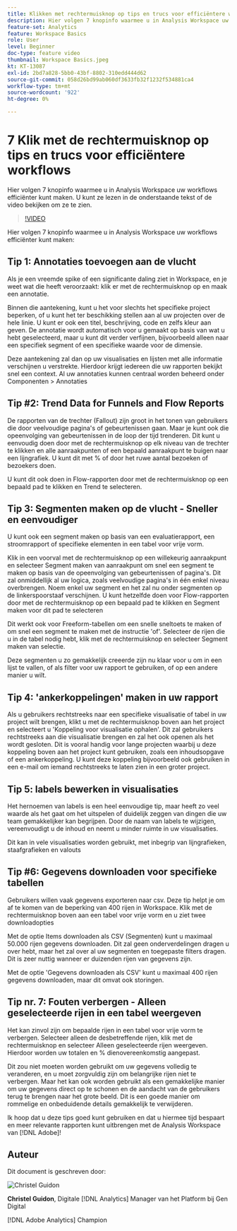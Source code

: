 ```yaml
---
title: Klikken met rechtermuisknop op tips en trucs voor efficiëntere workflows
description: Hier volgen 7 knopinfo waarmee u in Analysis Workspace uw workflows efficiënter kunt maken.
feature-set: Analytics
feature: Workspace Basics
role: User
level: Beginner
doc-type: feature video
thumbnail: Workspace Basics.jpeg
kt: KT-13087
exl-id: 2bd7a828-5bb0-43bf-8802-310edd444d62
source-git-commit: 058d26bd99ab060df3633fb32f1232f534881ca4
workflow-type: tm+mt
source-wordcount: '922'
ht-degree: 0%

---
```


# 7 Klik met de rechtermuisknop op tips en trucs voor efficiëntere workflows

Hier volgen 7 knopinfo waarmee u in Analysis Workspace uw workflows efficiënter kunt maken. U kunt ze lezen in de onderstaande tekst of de video bekijken om ze te zien.

>[!VIDEO](https://video.tv.adobe.com/v/3417736/?quality=12&learn=on)

Hier volgen 7 knopinfo waarmee u in Analysis Workspace uw workflows efficiënter kunt maken:

## Tip 1: Annotaties toevoegen aan de vlucht

Als je een vreemde spike of een significante daling ziet in Workspace, en je weet wat die heeft veroorzaakt: klik er met de rechtermuisknop op en maak een annotatie.

Binnen die aantekening, kunt u het voor slechts het specifieke project beperken, of u kunt het ter beschikking stellen aan al uw projecten over de hele linie. U kunt er ook een titel, beschrijving, code en zelfs kleur aan geven. De annotatie wordt automatisch voor u gemaakt op basis van wat u hebt geselecteerd, maar u kunt dit verder verfijnen, bijvoorbeeld alleen naar een specifiek segment of een specifieke waarde voor de dimensie.

Deze aantekening zal dan op uw visualisaties en lijsten met alle informatie verschijnen u verstrekte. Hierdoor krijgt iedereen die uw rapporten bekijkt snel een context. Al uw annotaties kunnen centraal worden beheerd onder Componenten > Annotaties

## Tip #2: Trend Data for Funnels and Flow Reports

De rapporten van de trechter (Fallout) zijn groot in het tonen van gebruikers die door veelvoudige pagina&#39;s of gebeurtenissen gaan. Maar je kunt ook die opeenvolging van gebeurtenissen in de loop der tijd trenderen. Dit kunt u eenvoudig doen door met de rechtermuisknop op elk niveau van de trechter te klikken en alle aanraakpunten of een bepaald aanraakpunt te buigen naar een lijngrafiek. U kunt dit met % of door het ruwe aantal bezoeken of bezoekers doen.

U kunt dit ook doen in Flow-rapporten door met de rechtermuisknop op een bepaald pad te klikken en Trend te selecteren.

## Tip 3: Segmenten maken op de vlucht - Sneller en eenvoudiger

U kunt ook een segment maken op basis van een evaluatierapport, een stroomrapport of specifieke elementen in een tabel voor vrije vorm.

Klik in een voorval met de rechtermuisknop op een willekeurig aanraakpunt en selecteer Segment maken van aanraakpunt om snel een segment te maken op basis van de opeenvolging van gebeurtenissen of pagina&#39;s. Dit zal onmiddellijk al uw logica, zoals veelvoudige pagina&#39;s in één enkel niveau overbrengen. Noem enkel uw segment en het zal nu onder segmenten op de linkerspoorstaaf verschijnen. U kunt hetzelfde doen voor Flow-rapporten door met de rechtermuisknop op een bepaald pad te klikken en Segment maken voor dit pad te selecteren

Dit werkt ook voor Freeform-tabellen om een snelle sneltoets te maken of om snel een segment te maken met de instructie &#39;of&#39;. Selecteer de rijen die u in de tabel nodig hebt, klik met de rechtermuisknop en selecteer Segment maken van selectie.

Deze segmenten u zo gemakkelijk creeerde zijn nu klaar voor u om in een lijst te vallen, of als filter voor uw rapport te gebruiken, of op een andere manier u wilt.

## Tip 4: &#39;ankerkoppelingen&#39; maken in uw rapport

Als u gebruikers rechtstreeks naar een specifieke visualisatie of tabel in uw project wilt brengen, klikt u met de rechtermuisknop boven aan het project en selecteert u &#39;Koppeling voor visualisatie ophalen&#39;. Dit zal gebruikers rechtstreeks aan die visualisatie brengen en zal het ook openen als het wordt gesloten. Dit is vooral handig voor lange projecten waarbij u deze koppeling boven aan het project kunt gebruiken, zoals een inhoudsopgave of een ankerkoppeling. U kunt deze koppeling bijvoorbeeld ook gebruiken in een e-mail om iemand rechtstreeks te laten zien in een groter project.

## Tip 5: labels bewerken in visualisaties

Het hernoemen van labels is een heel eenvoudige tip, maar heeft zo veel waarde als het gaat om het uitspelen of duidelijk zeggen van dingen die uw team gemakkelijker kan begrijpen. Door de naam van labels te wijzigen, vereenvoudigt u de inhoud en neemt u minder ruimte in uw visualisaties.

Dit kan in vele visualisaties worden gebruikt, met inbegrip van lijngrafieken, staafgrafieken en valouts

## Tip #6: Gegevens downloaden voor specifieke tabellen

Gebruikers willen vaak gegevens exporteren naar csv. Deze tip helpt je om af te komen van de beperking van 400 rijen in Workspace. Klik met de rechtermuisknop boven aan een tabel voor vrije vorm en u ziet twee downloadopties

Met de optie Items downloaden als CSV (Segmenten) kunt u maximaal 50.000 rijen gegevens downloaden.  Dit zal geen onderverdelingen dragen u over hebt, maar het zal over al uw segmenten en toegepaste filters dragen. Dit is zeer nuttig wanneer er duizenden rijen van gegevens zijn.

Met de optie &#39;Gegevens downloaden als CSV&#39; kunt u maximaal 400 rijen gegevens downloaden, maar dit omvat ook storingen.

## Tip nr. 7: Fouten verbergen - Alleen geselecteerde rijen in een tabel weergeven

Het kan zinvol zijn om bepaalde rijen in een tabel voor vrije vorm te verbergen. Selecteer alleen de desbetreffende rijen, klik met de rechtermuisknop en selecteer Alleen geselecteerde rijen weergeven. Hierdoor worden uw totalen en % dienovereenkomstig aangepast.

Dit zou niet moeten worden gebruikt om uw gegevens volledig te veranderen, en u moet zorgvuldig zijn om belangrijke rijen niet te verbergen. Maar het kan ook worden gebruikt als een gemakkelijke manier om uw gegevens direct op te schonen en de aandacht van de gebruikers terug te brengen naar het grote beeld. Dit is een goede manier om rommelige en onbeduidende details gemakkelijk te verwijderen.

Ik hoop dat u deze tips goed kunt gebruiken en dat u hiermee tijd bespaart en meer relevante rapporten kunt uitbrengen met de Analysis Workspace van [!DNL Adobe]!

## Auteur

Dit document is geschreven door:

![ Christel Guidon ](assets/christel-guidon.jpg)

**Christel Guidon**, Digitale [!DNL Analytics] Manager van het Platform bij Gen Digital

[!DNL Adobe Analytics] Champion
